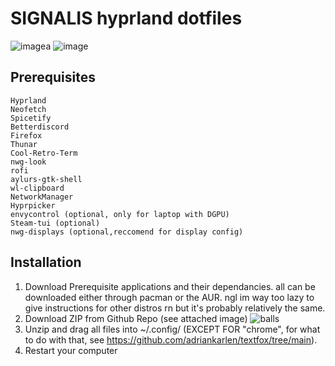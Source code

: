 # SIGNALIS hyprland dotfiles
![imagea](https://github.com/user-attachments/assets/7a7f62a3-8b63-428f-a486-0e0e003ce223)
![image](https://github.com/user-attachments/assets/ca2e825d-1aee-4f8b-84b7-1cb3f4e69262)


## Prerequisites
    Hyprland
    Neofetch
    Spicetify
    Betterdiscord
    Firefox
    Thunar
    Cool-Retro-Term
    nwg-look
    rofi
    aylurs-gtk-shell
    wl-clipboard
    NetworkManager
    Hyprpicker
    envycontrol (optional, only for laptop with DGPU)
    Steam-tui (optional)
    nwg-displays (optional,reccomend for display config)

    

## Installation

1. Download Prerequisite applications and their dependancies. all can be downloaded either through pacman or the AUR. ngl im way too lazy to give instructions for other distros rn but it's probably relatively the same.
2. Download ZIP from Github Repo (see attached image)
![balls](https://github.com/user-attachments/assets/d80c29a4-fe35-4886-97a7-ec8eb44ebecc)
3. Unzip and drag all files into ~/.config/ (EXCEPT FOR "chrome", for what to do with that, see https://github.com/adriankarlen/textfox/tree/main).
4. Restart your computer

